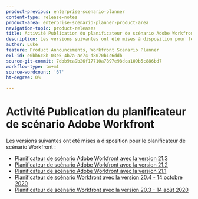 ```yaml
---
product-previous: enterprise-scenario-planner
content-type: release-notes
product-area: enterprise-scenario-planner-product-area
navigation-topic: product-releases
title: Activité Publication du planificateur de scénario Adobe Workfront
description: Les versions suivantes ont été mises à disposition pour le planificateur de scénario Workfront.
author: Luke
feature: Product Announcements, Workfront Scenario Planner
exl-id: e0bb6c8b-03e5-4b7a-ae74-d8070b1c6ddb
source-git-commit: 7dbb9ca9b26f17710a7897e98dca109b5c886bd7
workflow-type: tm+mt
source-wordcount: '67'
ht-degree: 0%

---
```


# Activité Publication du planificateur de scénario Adobe Workfront

Les versions suivantes ont été mises à disposition pour le planificateur de scénario Workfront :

<!--* [Adobe Workfront Scenario Planner with the 21.4 release](../../../product-announcements/product-releases/scenario-planner-release-activity/sp-release-21-4.md) -->

* [Planificateur de scénario Adobe Workfront avec la version 21.3](../../../product-announcements/product-releases/scenario-planner-release-activity/sp-release-21-3.md)
* [Planificateur de scénario Adobe Workfront avec la version 21.2](../../../product-announcements/product-releases/scenario-planner-release-activity/sp-release-21-2.md)
* [Planificateur de scénario Adobe Workfront avec la version 21.1](../../../product-announcements/product-releases/scenario-planner-release-activity/sp-release-21-1.md)
* [Planificateur de scénario Workfront avec la version 20.4 - 14 octobre 2020](../../../product-announcements/product-releases/scenario-planner-release-activity/sp-release-20.4.md)
* [Planificateur de scénario Workfront avec la version 20.3 - 14 août 2020](../../../product-announcements/product-releases/scenario-planner-release-activity/sp-release-20-3.md)
